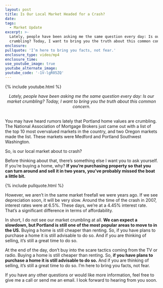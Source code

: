 ```yaml
---
layout: post
title: Is Our Local Market Headed for a Crash?
date:
tags:
  - Market Update
excerpt: >-
  Lately, people have been asking me the same question every day: Is our market
  crumbling? Today, I want to bring you the truth about this common concern.
enclosure:
pullquote: 'I’m here to bring you facts, not fear.'
enclosure_type: video/mp4
enclosure_time:
use_youtube_image: true
youtube_alternate_image:
youtube_code: '-1V-lgR05ZQ'
---
```


{% include youtube.html %}

<center><em>Lately, people have been asking me the same question every day: Is our market crumbling? Today, I want to bring you the truth about this common concern.</em></center>

<center>&nbsp;</center>

You may have heard rumors lately that Portland home values are crumbling. The National Association of Mortgage Brokers just came out with a list of the top 10 most overvalued markets in the country, and two Oregon markets made the list. These markets were Medford and Portland Southwest Washington.&nbsp;

So, is our local market about to crash?&nbsp;

Before thinking about that, there’s something else I want you to ask yourself. If you’re buying a home, why? **If you’re purchasing property so that you can turn around and sell it in two years, you’ve probably missed the boat a little bit.**

{% include pullquote.html %}

However, we aren’t in the same market freefall we were years ago. If we see depreciation soon, it will be very slow. Around the time of the crash in 2007, interest rates were at 6.5%. These days, we’re at a 4.45% interest rate. That’s a significant difference in terms of affordability.

In short, I do not see our market crumbling at all. **We can expect a slowdown, but Portland is still one of the most popular areas to move to in the US.** Buying a home is still cheaper than renting. So, if you have plans to purchase a home it is still advisable to do so. And if you are thinking of selling, it’s still a great time to do so.&nbsp;

At the end of the day, don’t buy into the scare tactics coming from the TV or radio. Buying a home is still cheaper than renting. So, **if you have plans to purchase a home it is still advisable to do so.** And if you are thinking of selling, it’s still a great time to do so. I’m here to bring you facts, not fear.

If you have any other questions or would like more information, feel free to give me a call or send me an email. I look forward to hearing from you soon.<br>&nbsp;